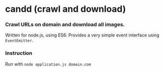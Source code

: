 # candd (crawl and download) 

### Crawl URLs on domain and download all images.

Written for node.js, using ES6.
Provides a very simple event interface using `EventEmitter`.

### Instruction
Run with `node application.js domain.com` 